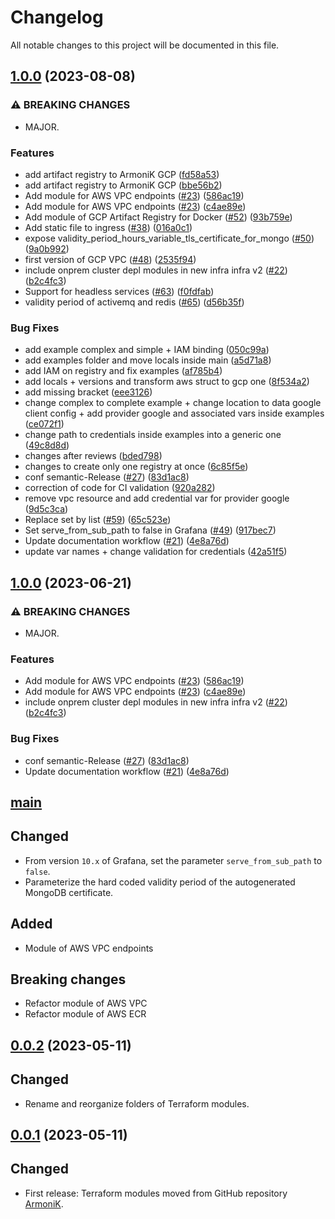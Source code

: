 # Changelog

All notable changes to this project will be documented in this file.

## [1.0.0](https://github.com/aneoconsulting/ArmoniK.Infra/compare/0.0.2...1.0.0) (2023-08-08)


### ⚠ BREAKING CHANGES

* MAJOR.

### Features

* add artifact registry to ArmoniK GCP ([fd58a53](https://github.com/aneoconsulting/ArmoniK.Infra/commit/fd58a53b369d98061803c2c58552b8f214f08c35))
* add artifact registry to ArmoniK GCP ([bbe56b2](https://github.com/aneoconsulting/ArmoniK.Infra/commit/bbe56b2d9b470504f0a3a79347164a0d7f6025a4))
* Add module for AWS VPC endpoints ([#23](https://github.com/aneoconsulting/ArmoniK.Infra/issues/23)) ([586ac19](https://github.com/aneoconsulting/ArmoniK.Infra/commit/586ac1924e0b0285ccb23a07f1fc4d415a730977))
* Add module for AWS VPC endpoints ([#23](https://github.com/aneoconsulting/ArmoniK.Infra/issues/23)) ([c4ae89e](https://github.com/aneoconsulting/ArmoniK.Infra/commit/c4ae89ecc9163ecfbe8a4fb9e202520e738196ef))
* Add module of GCP Artifact Registry for Docker ([#52](https://github.com/aneoconsulting/ArmoniK.Infra/issues/52)) ([93b759e](https://github.com/aneoconsulting/ArmoniK.Infra/commit/93b759e7df2b67c908f8dce75d95092527bdc6e5))
* Add static file to ingress ([#38](https://github.com/aneoconsulting/ArmoniK.Infra/issues/38)) ([016a0c1](https://github.com/aneoconsulting/ArmoniK.Infra/commit/016a0c1af0c638f918888167e40508a8425f53bc))
* expose validity_period_hours_variable_tls_certificate_for_mongo ([#50](https://github.com/aneoconsulting/ArmoniK.Infra/issues/50)) ([9a0b992](https://github.com/aneoconsulting/ArmoniK.Infra/commit/9a0b992710679c5ebfbc4b170b9ebc3ec2297a79))
* first version of GCP VPC ([#48](https://github.com/aneoconsulting/ArmoniK.Infra/issues/48)) ([2535f94](https://github.com/aneoconsulting/ArmoniK.Infra/commit/2535f94b24ea3976be15730f15960edb37e01688))
* include onprem cluster depl modules in new infra infra v2 ([#22](https://github.com/aneoconsulting/ArmoniK.Infra/issues/22)) ([b2c4fc3](https://github.com/aneoconsulting/ArmoniK.Infra/commit/b2c4fc368e06cdc3ceea6f380d5c98dd6d739730))
* Support for headless services ([#63](https://github.com/aneoconsulting/ArmoniK.Infra/issues/63)) ([f0fdfab](https://github.com/aneoconsulting/ArmoniK.Infra/commit/f0fdfaba43f711d287634ec892b8e0132344e926))
* validity period of activemq and redis ([#65](https://github.com/aneoconsulting/ArmoniK.Infra/issues/65)) ([d56b35f](https://github.com/aneoconsulting/ArmoniK.Infra/commit/d56b35f103d59cad2dc9a59eae7f82ebb19ec0ec))


### Bug Fixes

* add example complex and simple + IAM binding ([050c99a](https://github.com/aneoconsulting/ArmoniK.Infra/commit/050c99a8a41f03fc4bee2cf6fb00d58a552779a8))
* add examples folder and move locals inside main ([a5d71a8](https://github.com/aneoconsulting/ArmoniK.Infra/commit/a5d71a846daf589c2843ce995ff894fd4392e0de))
* add IAM on registry and fix examples ([af785b4](https://github.com/aneoconsulting/ArmoniK.Infra/commit/af785b4a4b7957406c1ad27617b59d9175ddfa35))
* add locals + versions and transform aws struct to gcp one ([8f534a2](https://github.com/aneoconsulting/ArmoniK.Infra/commit/8f534a2d00c9faebef51e1724567c641545067c0))
* add missing bracket ([eee3126](https://github.com/aneoconsulting/ArmoniK.Infra/commit/eee3126e2de72d01d782e56b996ffb44488d2d21))
* change complex to complete example + change location to data google client config + add provider google and associated vars inside examples ([ce072f1](https://github.com/aneoconsulting/ArmoniK.Infra/commit/ce072f17e6e6aed62ae6e2032df5393c302a6ab8))
* change path to credentials inside examples into a generic one ([49c8d8d](https://github.com/aneoconsulting/ArmoniK.Infra/commit/49c8d8de2c032c0b934f0fbdc136c7535cf6f26b))
* changes after reviews ([bded798](https://github.com/aneoconsulting/ArmoniK.Infra/commit/bded798b267b5d965ce385cc3710ea8b13c2113c))
* changes to create only one registry at once ([6c85f5e](https://github.com/aneoconsulting/ArmoniK.Infra/commit/6c85f5ed2eb17022a2a5cd31982161667f297e5e))
* conf semantic-Release ([#27](https://github.com/aneoconsulting/ArmoniK.Infra/issues/27)) ([83d1ac8](https://github.com/aneoconsulting/ArmoniK.Infra/commit/83d1ac8ab309376923d935974c58913d5a9be6f9))
* correction of code for CI validation ([920a282](https://github.com/aneoconsulting/ArmoniK.Infra/commit/920a2829d3554ecc777f211ec786b5fcbcbf5fb0))
* remove vpc resource and add credential var for provider google ([9d5c3ca](https://github.com/aneoconsulting/ArmoniK.Infra/commit/9d5c3ca3cc91b8c1b436a0db5276871928ed391c))
* Replace set by list ([#59](https://github.com/aneoconsulting/ArmoniK.Infra/issues/59)) ([65c523e](https://github.com/aneoconsulting/ArmoniK.Infra/commit/65c523e3b723da5aa9d179ca82fb880d6d1b4c9b))
* Set serve_from_sub_path to false in Grafana ([#49](https://github.com/aneoconsulting/ArmoniK.Infra/issues/49)) ([917bec7](https://github.com/aneoconsulting/ArmoniK.Infra/commit/917bec7949fcbbf314f13de0afb2d1d86ae6a0b8))
* Update documentation workflow ([#21](https://github.com/aneoconsulting/ArmoniK.Infra/issues/21)) ([4e8a76d](https://github.com/aneoconsulting/ArmoniK.Infra/commit/4e8a76db0f79a3a1ae1a0678a727c9c941fc274c))
* update var names + change validation for credentials ([42a51f5](https://github.com/aneoconsulting/ArmoniK.Infra/commit/42a51f5fe742df35970da82308bee524723e53c9))

## [1.0.0](https://github.com/aneoconsulting/ArmoniK.Infra/compare/0.0.2...1.0.0) (2023-06-21)


### ⚠ BREAKING CHANGES

* MAJOR.

### Features

* Add module for AWS VPC endpoints ([#23](https://github.com/aneoconsulting/ArmoniK.Infra/issues/23)) ([586ac19](https://github.com/aneoconsulting/ArmoniK.Infra/commit/586ac1924e0b0285ccb23a07f1fc4d415a730977))
* Add module for AWS VPC endpoints ([#23](https://github.com/aneoconsulting/ArmoniK.Infra/issues/23)) ([c4ae89e](https://github.com/aneoconsulting/ArmoniK.Infra/commit/c4ae89ecc9163ecfbe8a4fb9e202520e738196ef))
* include onprem cluster depl modules in new infra infra v2 ([#22](https://github.com/aneoconsulting/ArmoniK.Infra/issues/22)) ([b2c4fc3](https://github.com/aneoconsulting/ArmoniK.Infra/commit/b2c4fc368e06cdc3ceea6f380d5c98dd6d739730))


### Bug Fixes

* conf semantic-Release ([#27](https://github.com/aneoconsulting/ArmoniK.Infra/issues/27)) ([83d1ac8](https://github.com/aneoconsulting/ArmoniK.Infra/commit/83d1ac8ab309376923d935974c58913d5a9be6f9))
* Update documentation workflow ([#21](https://github.com/aneoconsulting/ArmoniK.Infra/issues/21)) ([4e8a76d](https://github.com/aneoconsulting/ArmoniK.Infra/commit/4e8a76db0f79a3a1ae1a0678a727c9c941fc274c))

## [main](https://github.com/aneoconsulting/ArmoniK.Infra/tree/main)

Changed
-

* From version `10.x` of Grafana, set the parameter `serve_from_sub_path` to `false`.
* Parameterize the hard coded validity period of the autogenerated MongoDB certificate.

Added
-

* Module of AWS VPC endpoints

Breaking changes
-

* Refactor module of AWS VPC
* Refactor module of AWS ECR

## [0.0.2](https://github.com/aneoconsulting/ArmoniK.Infra/releases/tag/0.0.2) (2023-05-11)

Changed
-

* Rename and reorganize folders of Terraform modules.

## [0.0.1](https://github.com/aneoconsulting/ArmoniK.Infra/releases/tag/0.0.1) (2023-05-11)

Changed
-

* First release: Terraform modules moved from GitHub repository [ArmoniK](https://github.com/aneoconsulting/ArmoniK).
